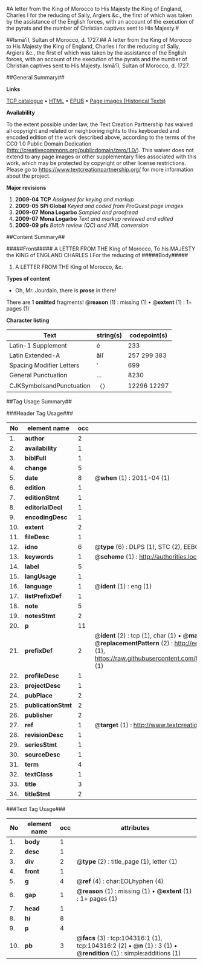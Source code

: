 #A letter from the King of Morocco to His Majesty the King of England, Charles I for the reducing of Sally, Argiers &c., the first of which was taken by the assistance of the English forces, with an account of the execution of the pyrats and the number of Christian captives sent to His Majesty.#

##Ismāʻīl, Sultan of Morocco, d. 1727.##
A letter from the King of Morocco to His Majesty the King of England, Charles I for the reducing of Sally, Argiers &c., the first of which was taken by the assistance of the English forces, with an account of the execution of the pyrats and the number of Christian captives sent to His Majesty.
Ismāʻīl, Sultan of Morocco, d. 1727.

##General Summary##

**Links**

[TCP catalogue](http://www.ota.ox.ac.uk/tcp/)  • 
[HTML](http://tei.it.ox.ac.uk/tcp/Texts-HTML/free/A48/A48088.html)  • 
[EPUB](http://tei.it.ox.ac.uk/tcp/Texts-EPUB/free/A48/A48088.epub) • 
[Page images (Historical Texts)](https://historicaltexts.jisc.ac.uk/eebo-15666786e)

**Availability**

To the extent possible under law, the Text Creation Partnership has waived all copyright and related or neighboring rights to this keyboarded and encoded edition of the work described above, according to the terms of the CC0 1.0 Public Domain Dedication (http://creativecommons.org/publicdomain/zero/1.0/). This waiver does not extend to any page images or other supplementary files associated with this work, which may be protected by copyright or other license restrictions. Please go to https://www.textcreationpartnership.org/ for more information about the project.

**Major revisions**

1. __2009-04__ __TCP__ *Assigned for keying and markup*
1. __2009-05__ __SPi Global__ *Keyed and coded from ProQuest page images*
1. __2009-07__ __Mona Logarbo__ *Sampled and proofread*
1. __2009-07__ __Mona Logarbo__ *Text and markup reviewed and edited*
1. __2009-09__ __pfs__ *Batch review (QC) and XML conversion*

##Content Summary##

#####Front#####
A LETTER FROM THE King of Morocco, To his MAJESTY the KING of ENGLAND CHARLES I.For the reducing of 
#####Body#####

1. A LETTER FROM THE King of Morocco, &c.

**Types of content**

  * Oh, Mr. Jourdain, there is **prose** in there!

There are 1 **omitted** fragments! 
 @__reason__ (1) : missing (1)  •  @__extent__ (1) : 1+ pages (1)

**Character listing**


|Text|string(s)|codepoint(s)|
|---|---|---|
|Latin-1 Supplement|é|233|
|Latin Extended-A|āīſ|257 299 383|
|Spacing             Modifier Letters|ʻ|699|
|General Punctuation|…|8230|
|CJKSymbolsandPunctuation|〈〉|12296 12297|

##Tag Usage Summary##

###Header Tag Usage###

|No|element name|occ|attributes|
|---|---|---|---|
|1.|__author__|2||
|2.|__availability__|1||
|3.|__biblFull__|1||
|4.|__change__|5||
|5.|__date__|8| @__when__ (1) : 2011-04 (1)|
|6.|__edition__|1||
|7.|__editionStmt__|1||
|8.|__editorialDecl__|1||
|9.|__encodingDesc__|1||
|10.|__extent__|2||
|11.|__fileDesc__|1||
|12.|__idno__|6| @__type__ (6) : DLPS (1), STC (2), EEBO-CITATION (1), OCLC (1), VID (1)|
|13.|__keywords__|1| @__scheme__ (1) : http://authorities.loc.gov/ (1)|
|14.|__label__|5||
|15.|__langUsage__|1||
|16.|__language__|1| @__ident__ (1) : eng (1)|
|17.|__listPrefixDef__|1||
|18.|__note__|5||
|19.|__notesStmt__|2||
|20.|__p__|11||
|21.|__prefixDef__|2| @__ident__ (2) : tcp (1), char (1)  •  @__matchPattern__ (2) : ([0-9\-]+):([0-9IVX]+) (1), (.+) (1)  •  @__replacementPattern__ (2) : http://eebo.chadwyck.com/downloadtiff?vid=$1&page=$2 (1), https://raw.githubusercontent.com/textcreationpartnership/Texts/master/tcpchars.xml#$1 (1)|
|22.|__profileDesc__|1||
|23.|__projectDesc__|1||
|24.|__pubPlace__|2||
|25.|__publicationStmt__|2||
|26.|__publisher__|2||
|27.|__ref__|1| @__target__ (1) : http://www.textcreationpartnership.org/docs/. (1)|
|28.|__revisionDesc__|1||
|29.|__seriesStmt__|1||
|30.|__sourceDesc__|1||
|31.|__term__|4||
|32.|__textClass__|1||
|33.|__title__|3||
|34.|__titleStmt__|2||


###Text Tag Usage###

|No|element name|occ|attributes|
|---|---|---|---|
|1.|__body__|1||
|2.|__desc__|1||
|3.|__div__|2| @__type__ (2) : title_page (1), letter (1)|
|4.|__front__|1||
|5.|__g__|4| @__ref__ (4) : char:EOLhyphen (4)|
|6.|__gap__|1| @__reason__ (1) : missing (1)  •  @__extent__ (1) : 1+ pages (1)|
|7.|__head__|1||
|8.|__hi__|8||
|9.|__p__|4||
|10.|__pb__|3| @__facs__ (3) : tcp:104316:1 (1), tcp:104316:2 (2)  •  @__n__ (1) : 3 (1)  •  @__rendition__ (1) : simple:additions (1)|
